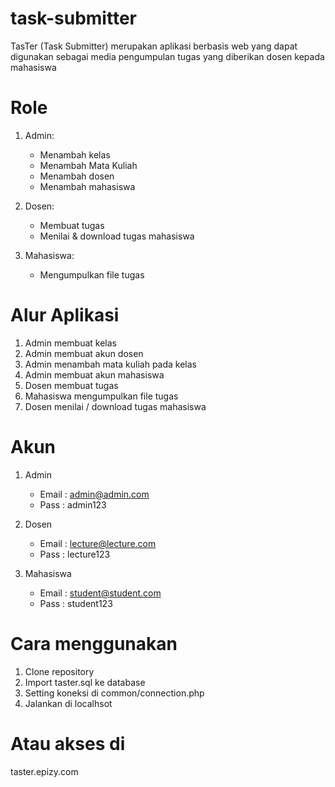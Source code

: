 # task-submitter
TasTer (Task Submitter) merupakan aplikasi berbasis web yang dapat digunakan sebagai media pengumpulan tugas yang diberikan dosen kepada mahasiswa

# Role
1. Admin:
    - Menambah kelas
    - Menambah Mata Kuliah
    - Menambah dosen
    - Menambah mahasiswa

2. Dosen:
    - Membuat tugas
    - Menilai & download tugas mahasiswa

3. Mahasiswa:
    - Mengumpulkan file tugas 


# Alur Aplikasi
1. Admin membuat kelas
2. Admin membuat akun dosen
3. Admin menambah mata kuliah pada kelas
4. Admin membuat akun mahasiswa
5. Dosen membuat tugas
6. Mahasiswa mengumpulkan file tugas
7. Dosen menilai / download tugas mahasiswa

# Akun
1. Admin
    - Email : admin@admin.com
    - Pass  : admin123

2. Dosen
    - Email : lecture@lecture.com
    - Pass  : lecture123

3. Mahasiswa
    - Email : student@student.com
    - Pass  : student123

# Cara menggunakan
1. Clone repository
2. Import taster.sql ke database
3. Setting koneksi di common/connection.php
4. Jalankan di localhsot

# Atau akses di
taster.epizy.com
